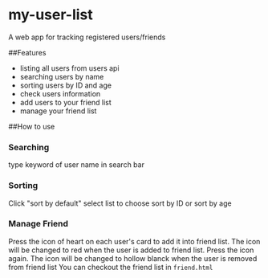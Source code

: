 # my-user-list
A web app for tracking registered users/friends

##Features
- listing all users from users api
- searching users by name
- sorting users by ID and age
- check users information
- add users to your friend list
- manage your friend list

##How to use
### Searching
type keyword of user name in search bar

### Sorting
Click "sort by default" select list to choose sort by ID or sort by age

### Manage Friend
Press the icon of heart on each user's card to add it into friend list. The icon will be changed to red when the user is added to friend list.
Press the icon again.  The icon will be changed to hollow blanck when the user is removed from friend list
You can checkout the friend list in `friend.html`

